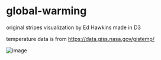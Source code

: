 # global-warming

original stripes visualization by Ed Hawkins made in D3

temperature data is from https://data.giss.nasa.gov/gistemp/

![image](https://user-images.githubusercontent.com/95240341/147472669-51309a95-44af-4be9-b48a-b4dfb192985d.png)

